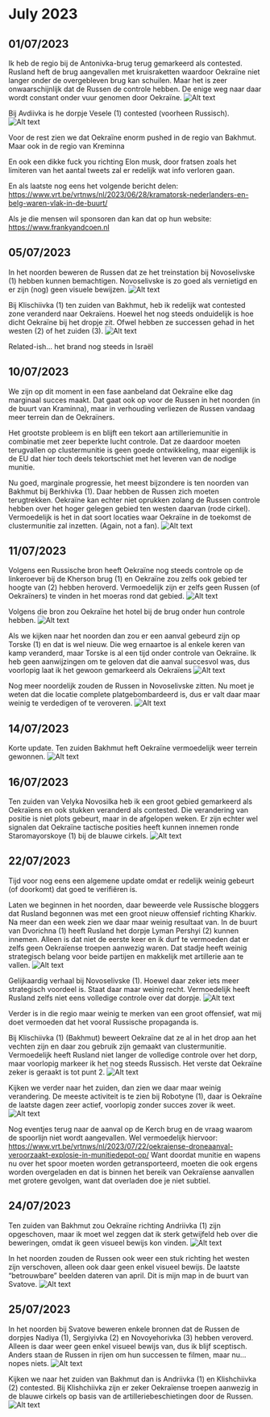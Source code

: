 # July 2023

## 01/07/2023

Ik heb de regio bij de Antonivka-brug terug gemarkeerd als contested. Rusland heft de brug aangevallen met kruisraketten waardoor Oekraïne niet langer onder de overgebleven brug kan schuilen. Maar het is zeer onwaarschijnlijk dat de Russen de controle hebben. De enige weg naar daar wordt constant onder vuur genomen door Oekraïne.
![Alt text](2023-07-Media/20230701a.png)

Bij Avdiivka is he dorpje Vesele (1) contested (voorheen Russisch).
![Alt text](2023-07-Media/20230701b.png)

Voor de rest zien we dat Oekraïne enorm pushed in de regio van Bakhmut. Maar ook in de regio van Kreminna

En ook een dikke fuck you richting Elon musk, door fratsen zoals het limiteren van het aantal tweets zal er redelijk wat info verloren gaan.

En als laatste nog eens het volgende bericht delen: <https://www.vrt.be/vrtnws/nl/2023/06/28/kramatorsk-nederlanders-en-belg-waren-vlak-in-de-buurt/>

Als je die mensen wil sponsoren dan kan dat op hun website: <https://www.frankyandcoen.nl>

## 05/07/2023

In het noorden beweren de Russen dat ze het treinstation bij Novoselivske (1) hebben kunnen bemachtigen. Novoselivske is zo goed als vernietigd en er zijn (nog) geen visuele bewijzen.
![Alt text](2023-07-Media/20230706a.png)

Bij Klischiivka (1) ten zuiden van Bakhmut, heb ik redelijk wat contested zone veranderd naar Oekraïens. Hoewel het nog steeds onduidelijk is hoe dicht Oekraïne bij het dropje zit. Ofwel hebben ze successen gehad in het westen (2) of het zuiden (3).
![Alt text](2023-07-Media/20230706b.png)

Related-ish... het brand nog steeds in Israël

## 10/07/2023

We zijn op dit moment in een fase aanbeland dat Oekraïne elke dag marginaal succes maakt. Dat gaat ook op voor de Russen in het noorden (in de buurt van Kraminna), maar in verhouding verliezen de Russen vandaag meer terrein dan de Oekraïners.

Het grootste probleem is en blijft een tekort aan artilleriemunitie in combinatie met zeer beperkte lucht controle. Dat ze daardoor moeten terugvallen op clustermunitie is geen goede ontwikkeling, maar eigenlijk is de EU dat hier toch deels tekortschiet met het leveren van de nodige munitie.

Nu goed, marginale progressie, het meest bijzondere is ten noorden van Bakhmut bij Berkhivka (1). Daar hebben de Russen zich moeten terugtrekken. Oekraïne kan echter niet oprukken zolang de Russen controle hebben over het hoger gelegen gebied ten westen daarvan (rode cirkel). Vermoedelijk is het in dat soort locaties waar Oekraïne in de toekomst de clustermunitie zal inzetten. (Again, not a fan).
![Alt text](2023-07-Media/20230710a.png)

## 11/07/2023

Volgens een Russische bron heeft Oekraïne nog steeds controle op de linkeroever bij de Kherson brug (1) en Oekraïne zou zelfs ook gebied ter hoogte van (2) hebben heroverd. Vermoedelijk zijn er zelfs geen Russen (of Oekraïners) te vinden in het moeras rond dat gebied.
![Alt text](2023-07-Media/20230711a.png)

Volgens die bron zou Oekraïne het hotel bij de brug onder hun controle hebben.
![Alt text](2023-07-Media/20230711b.png)

Als we kijken naar het noorden dan zou er een aanval gebeurd zijn op Torske (1) en dat is wel nieuw. Die weg ernaartoe is al enkele keren van kamp veranderd, maar Torske is al een tijd onder controle van Oekraïne. Ik heb geen aanwijzingen om te geloven dat die aanval succesvol was, dus voorlopig laat ik het gewoon gemarkeerd als Oekraïens
![Alt text](2023-07-Media/20230711c.png)

Nog meer noordelijk zouden de Russen in Novoselivske zitten. Nu moet je weten dat die locatie complete platgebombardeerd is, dus er valt daar maar weinig te verdedigen of te veroveren.
![Alt text](2023-07-Media/20230711d.png)

## 14/07/2023

Korte update. Ten zuiden Bakhmut heft Oekraïne vermoedelijk weer terrein gewonnen.
![Alt text](2023-07-Media/20230714a.png)

## 16/07/2023

Ten zuiden van Velyka Novosilka heb ik een groot gebied gemarkeerd als Oekraïens en ook stukken veranderd als contested. Die verandering van positie is niet plots gebeurt, maar in de afgelopen weken. Er zijn echter wel signalen dat Oekraïne tactische posities heeft kunnen innemen ronde Staromayorskoye (1) bij de blauwe cirkels.
![Alt text](2023-07-Media/20230716a.png)

## 22/07/2023
Tijd voor nog eens een algemene update omdat er redelijk weinig gebeurt (of doorkomt) dat goed te verifiëren is.

Laten we beginnen in het noorden, daar beweerde vele Russische bloggers dat Rusland begonnen was met een groot nieuw offensief richting Kharkiv. Na meer dan een week zien we daar maar weinig resultaat van. In de buurt van Dvorichna (1) heeft Rusland het dorpje Lyman Pershyi (2) kunnen innemen. Alleen is dat niet de eerste keer en ik durf te vermoeden dat er zelfs geen Oekraïense troepen aanwezig waren. Dat stadje heeft weinig strategisch belang voor beide partijen en makkelijk met artillerie aan te vallen.
![Alt text](2023-07-Media/20230722a.png)

Gelijkaardig verhaal bij Novoselivske (1). Hoewel daar zeker iets meer strategisch voordeel is. Staat daar maar weinig recht. Vermoedelijk heeft Rusland zelfs niet eens volledige controle over dat dorpje.
![Alt text](2023-07-Media/20230722b.png)

Verder is in die regio maar weinig te merken van een groot offensief, wat mij doet vermoeden dat het vooral Russische propaganda is.

Bij Klischiivka (1) (Bakhmut) beweert Oekraïne dat ze al in het drop aan het vechten zijn en daar zou gebruik zijn gemaakt van clustermunitie. Vermoedelijk heeft Rusland niet langer de volledige controle over het dorp, maar voorlopig markeer ik het nog steeds Russisch. Het verste dat Oekraïne zeker is geraakt is tot punt 2.
![Alt text](2023-07-Media/20230722c.png)

Kijken we verder naar het zuiden, dan zien we daar maar weinig verandering. De meeste activiteit is te zien bij Robotyne (1), daar is Oekraïne de laatste dagen zeer actief, voorlopig zonder succes zover ik weet.
![Alt text](2023-07-Media/20230722d.png)

Nog eventjes terug naar de aanval op de Kerch brug en de vraag waarom de spoorlijn niet wordt aangevallen. Wel vermoedelijk hiervoor: <https://www.vrt.be/vrtnws/nl/2023/07/22/oekraiense-droneaanval-veroorzaakt-explosie-in-munitiedepot-op/>
Want doordat munitie en wapens nu over het spoor moeten worden getransporteerd, moeten die ook ergens worden overgeladen en dat is binnen het bereik van Oekraïense aanvallen met grotere gevolgen, want dat overladen doe je niet subtiel.

## 24/07/2023

Ten zuiden van Bakhmut zou Oekraïne richting Andriivka (1) zijn opgeschoven, maar ik moet wel zeggen dat ik sterk getwijfeld heb over die beweringen, omdat ik geen visueel bewijs kon vinden.
![Alt text](2023-07-Media/20230724a.png)

In het noorden zouden de Russen ook weer een stuk richting het westen zijn verschoven, alleen ook daar geen enkel visueel bewijs. De laatste “betrouwbare” beelden dateren van april. Dit is mijn map in de buurt van Svatove.
![Alt text](2023-07-Media/20230724b.png)

## 25/07/2023

In het noorden bij Svatove beweren enkele bronnen dat de Russen de dorpjes Nadiya (1), Sergiyivka (2) en Novoyehorivka (3) hebben veroverd. Alleen is daar weer geen enkel visueel bewijs van, dus ik blijf sceptisch. Anders staan de Russen in rijen om hun successen te filmen, maar nu... nopes niets.
![Alt text](2023-07-Media/20230725a.png)

Kijken we naar het zuiden van Bakhmut dan is Andriivka (1) en Klishchiivka (2) contested. Bij Klishchiivka zijn er zeker Oekraïense troepen aanwezig in de blauwe cirkels op basis van de artilleriebeschietingen door de Russen.
![Alt text](2023-07-Media/20230725b.png)
